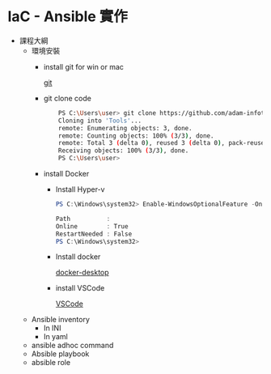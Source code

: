 # IaC - Ansible 實作
- 課程大綱
    - 環境安裝
        - install git for win or mac

            [git](https://git-scm.com/)
        - git clone code

            ```bash
                PS C:\Users\user> git clone https://github.com/adam-infotech/Tools.git
                Cloning into 'Tools'...
                remote: Enumerating objects: 3, done.
                remote: Counting objects: 100% (3/3), done.
                remote: Total 3 (delta 0), reused 3 (delta 0), pack-reused 0 (from 0)
                Receiving objects: 100% (3/3), done.
                PS C:\Users\user>
            ```
        - install Docker
            - Install Hyper-v
                ```powershell
                PS C:\Windows\system32> Enable-WindowsOptionalFeature -Online -FeatureName Microsoft-Hyper-V-All   

                Path          :
                Online        : True
                RestartNeeded : False
                PS C:\Windows\system32>
                ```
            - Install docker

                [docker-desktop](https://www.docker.com/products/docker-desktop/)
            - install VSCode

                [VSCode](https://code.visualstudio.com/download)
    - Ansible inventory
        - In INI
        - In yaml
    - ansible adhoc command
    - Absible playbook
    - absible role
